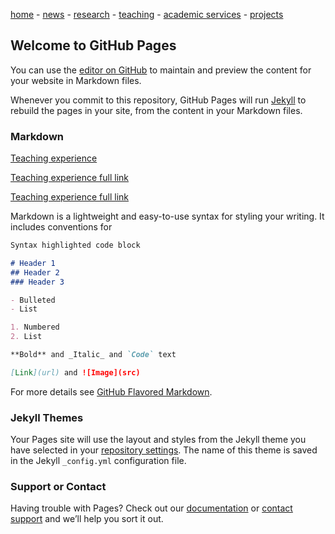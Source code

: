 [home](google.com) - [news](google.com) - [research](google.com) - [teaching](google.com) - [academic services](google.com) - [projects](google.com)

## Welcome to GitHub Pages

You can use the [editor on GitHub](https://github.com/marharyta-aleksandrova/marharyta-aleksandrova.github.io/edit/main/README.md) to maintain and preview the content for your website in Markdown files.

Whenever you commit to this repository, GitHub Pages will run [Jekyll](https://jekyllrb.com/) to rebuild the pages in your site, from the content in your Markdown files.

### Markdown

[Teaching experience](teaching.md)

[Teaching experience full link](https://marharyta-aleksandrova.github.io/teaching)

[Teaching experience full link](https://marharyta-aleksandrova.github.io/teaching.md)

Markdown is a lightweight and easy-to-use syntax for styling your writing. It includes conventions for

```markdown
Syntax highlighted code block

# Header 1
## Header 2
### Header 3

- Bulleted
- List

1. Numbered
2. List

**Bold** and _Italic_ and `Code` text

[Link](url) and ![Image](src)
```

For more details see [GitHub Flavored Markdown](https://guides.github.com/features/mastering-markdown/).

### Jekyll Themes

Your Pages site will use the layout and styles from the Jekyll theme you have selected in your [repository settings](https://github.com/marharyta-aleksandrova/marharyta-aleksandrova.github.io/settings/pages). The name of this theme is saved in the Jekyll `_config.yml` configuration file.

### Support or Contact

Having trouble with Pages? Check out our [documentation](https://docs.github.com/categories/github-pages-basics/) or [contact support](https://support.github.com/contact) and we’ll help you sort it out.
